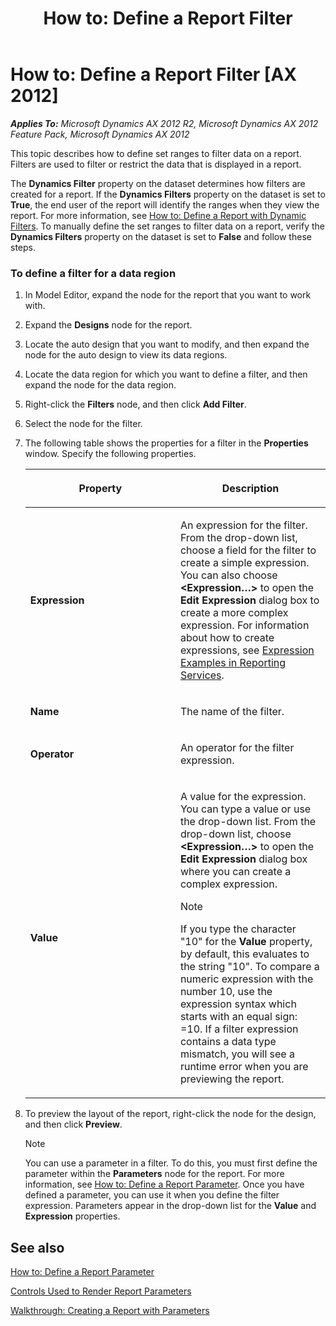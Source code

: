 ﻿---
title: 'How to: Define a Report Filter'
TOCTitle: 'How to: Define a Report Filter'
ms:assetid: e591253b-3f0c-4391-b4fc-e434eb302be6
ms:mtpsurl: https://technet.microsoft.com/en-us/library/Cc640621(v=AX.60)
ms:contentKeyID: 28119605
ms.date: 10/12/2013
mtps_version: v=AX.60
f1_keywords:
- Microsoft.Dynamics.Framework.Design.Model.Reports.FilterDefinition
---

# How to: Define a Report Filter [AX 2012]


_**Applies To:** Microsoft Dynamics AX 2012 R2, Microsoft Dynamics AX 2012 Feature Pack, Microsoft Dynamics AX 2012_

This topic describes how to define set ranges to filter data on a report. Filters are used to filter or restrict the data that is displayed in a report.

The **Dynamics Filter** property on the dataset determines how filters are created for a report. If the **Dynamics Filters** property on the dataset is set to **True**, the end user of the report will identify the ranges when they view the report. For more information, see [How to: Define a Report with Dynamic Filters](how-to-define-a-report-with-dynamic-filters.md). To manually define the set ranges to filter data on a report, verify the **Dynamics Filters** property on the dataset is set to **False** and follow these steps.

### To define a filter for a data region

1.  In Model Editor, expand the node for the report that you want to work with.

2.  Expand the **Designs** node for the report.

3.  Locate the auto design that you want to modify, and then expand the node for the auto design to view its data regions.

4.  Locate the data region for which you want to define a filter, and then expand the node for the data region.

5.  Right-click the **Filters** node, and then click **Add Filter**.

6.  Select the node for the filter.

7.  The following table shows the properties for a filter in the **Properties** window. Specify the following properties.
    
    <table>
    <colgroup>
    <col style="width: 50%" />
    <col style="width: 50%" />
    </colgroup>
    <thead>
    <tr class="header">
    <th><p>Property</p></th>
    <th><p>Description</p></th>
    </tr>
    </thead>
    <tbody>
    <tr class="odd">
    <td><p><strong>Expression</strong></p></td>
    <td><p>An expression for the filter. From the drop-down list, choose a field for the filter to create a simple expression. You can also choose <strong>&lt;Expression…&gt;</strong> to open the <strong>Edit Expression</strong> dialog box to create a more complex expression. For information about how to create expressions, see <a href="http://go.microsoft.com/fwlink/?linkid=106936">Expression Examples in Reporting Services</a>.</p></td>
    </tr>
    <tr class="even">
    <td><p><strong>Name</strong></p></td>
    <td><p>The name of the filter.</p></td>
    </tr>
    <tr class="odd">
    <td><p><strong>Operator</strong></p></td>
    <td><p>An operator for the filter expression.</p></td>
    </tr>
    <tr class="even">
    <td><p><strong>Value</strong></p></td>
    <td><p>A value for the expression. You can type a value or use the drop-down list. From the drop-down list, choose <strong>&lt;Expression…&gt;</strong> to open the <strong>Edit Expression</strong> dialog box where you can create a complex expression.</p>
    <div class="alert">

    > [!NOTE]
    > <P>If you type the character "10" for the <STRONG>Value</STRONG> property, by default, this evaluates to the string "10". To compare a numeric expression with the number 10, use the expression syntax which starts with an equal sign: =10. If a filter expression contains a data type mismatch, you will see a runtime error when you are previewing the report.</P>


    </div></td>
    </tr>
    </tbody>
    </table>


8.  To preview the layout of the report, right-click the node for the design, and then click **Preview**.
    

    > [!NOTE]
    > <P>You can use a parameter in a filter. To do this, you must first define the parameter within the <STRONG>Parameters</STRONG> node for the report. For more information, see <A href="how-to-define-a-report-parameter.md">How to: Define a Report Parameter</A>. Once you have defined a parameter, you can use it when you define the filter expression. Parameters appear in the drop-down list for the <STRONG>Value</STRONG> and <STRONG>Expression</STRONG> properties.</P>



## See also

[How to: Define a Report Parameter](how-to-define-a-report-parameter.md)

[Controls Used to Render Report Parameters](controls-used-to-render-report-parameters.md)

[Walkthrough: Creating a Report with Parameters](walkthrough-creating-a-report-with-parameters.md)

